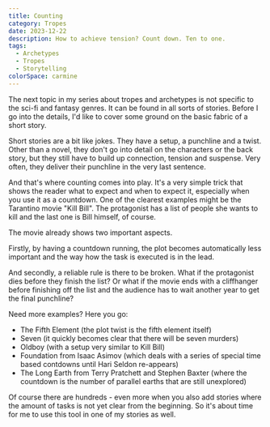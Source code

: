 ```yaml
---
title: Counting
category: Tropes
date: 2023-12-22
description: How to achieve tension? Count down. Ten to one.
tags:
  - Archetypes
  - Tropes
  - Storytelling
colorSpace: carmine
---
```


The next topic in my series about tropes and archetypes is not specific to the
sci-fi and fantasy genres. It can be found in all sorts of stories. Before I go
into the details, I'd like to cover some ground on the basic fabric of a short
story.

Short stories are a bit like jokes. They have a setup, a punchline and a twist.
Other than a novel, they don't go into detail on the characters or the back
story, but they still have to build up connection, tension and suspense. Very
often, they deliver their punchline in the very last sentence.

And that's where counting comes into play. It's a very simple trick that shows
the reader what to expect and when to expect it, especially when you use it as a
countdown. One of the clearest examples might be the Tarantino movie "Kill
Bill". The protagonist has a list of people she wants to kill and the last one
is Bill himself, of course.

The movie already shows two important aspects.

Firstly, by having a countdown running, the plot becomes automatically less
important and the way how the task is executed is in the lead.

And secondly, a reliable rule is there to be broken. What if the protagonist
dies before they finish the list? Or what if the movie ends with a cliffhanger
before finishing off the list and the audience has to wait another year to get
the final punchline?

Need more examples? Here you go:

- The Fifth Element (the plot twist is the fifth element itself)
- Seven (it quickly becomes clear that there will be seven murders)
- Oldboy (with a setup very similar to Kill Bill)
- Foundation from Isaac Asimov (which deals with a series of special time based
  contdowns until Hari Seldon re-appears)
- The Long Earth from Terry Pratchett and Stephen Baxter (where the countdown is
  the number of parallel earths that are still unexplored)

Of course there are hundreds - even more when you also add stories where the
amount of tasks is not yet clear from the beginning. So it's about time for me
to use this tool in one of my stories as well.
